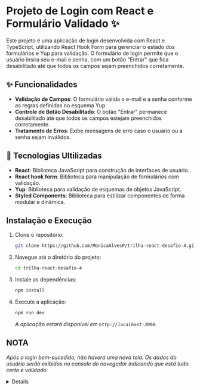 # Projeto de Login com React e Formulário Validado ✨

Este projeto é uma aplicação de login desenvolvida com React e TypeScript, utilizando React Hook Form para gerenciar o estado dos formulários e Yup para validação. O formulário de login permite que o usuário insira seu e-mail e senha, com um botão "Entrar" que fica desabilitado até que todos os campos sejam preenchidos corretamente.

## ✨ Funcionalidades

- **Validação de Campos**: O formulário valida o e-mail e a senha conforme as regras definidas no esquema Yup.
- **Controle de Botão Desabilitado**: O botão "Entrar" permanece desabilitado até que todos os campos estejam preenchidos corretamente.
- **Tratamento de Erros**: Exibe mensagens de erro caso o usuário ou a senha sejam inválidos.

## 🚀 Tecnologias Ultilizadas

- **React**: Biblioteca JavaScript para construção de interfaces de usuário.
- **React hook form**: Biblioteca para manipulação de formulários com validação.
- **Yup**: Biblioteca para validação de esquemas de objetos JavaScript.
- **Styled Components**: Biblioteca para estilizar componentes de forma modular e dinâmica.

## Instalação e Execução
1. Clone o repositório:
    ```bash
    git clone https://github.com/MonicaAlvesP/trilha-react-desafio-4.git
    ```
2. Navegue até o diretório do projeto:
      ```bash
      cd trilha-react-desafio-4
      ```

3. Instale as dependências:
      ```bash
      npm install
      ```

4. Execute a aplicação:
      ```bash
      npm run dev
      ```

    *A aplicação estará disponível em `http://localhost:3000`.*
  
## NOTA 
*Após o login bem-sucedido, não haverá uma nova tela. Os dados do usuário serão exibidos no console do navegador indicando que está tudo certo e validado.*

<details align="left">
  <sumary></sumary>
    <p>O projeto foi criado como parte de um desafio proposto pela <b>Digital Innovation One</b>.</p>
  <div align="right">
    Feito com 💜 por <a href="https://github.com/MonicaAlvesP?tab=repositories">MA</a>
  </div>
</details>